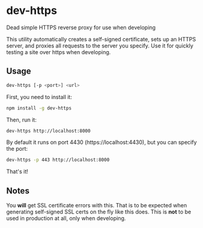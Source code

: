 # dev-https

Dead simple HTTPS reverse proxy for use when developing

This utility automatically creates a self-signed certificate, sets up an HTTPS
server, and proxies all requests to the server you specify. Use it for quickly
testing a site over https when developing.

## Usage

```sh
dev-https [-p <port>] <url>
```

First, you need to install it:

```sh
npm install -g dev-https
```

Then, run it:

```sh
dev-https http://localhost:8000
```

By default it runs on port 4430 (https://localhost:4430), but you can specify
the port:

```sh
dev-https -p 443 http://localhost:8000
```

That's it!

## Notes

You **will** get SSL certificate errors with this. That is to be expected when
generating self-signed SSL certs on the fly like this does. This is **not** to
be used in production at all, only when developing.
